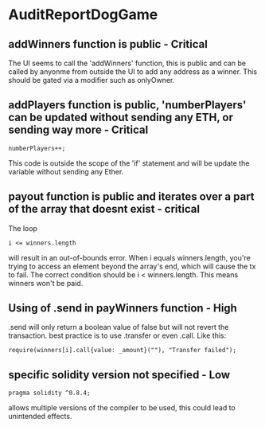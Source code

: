 # AuditReportDogGame

## addWinners function is public - Critical

The UI seems to call the 'addWinners' function, this is public and can be called by anyonme from outside the UI to add any address as a winner. This should be gated via a modifier such as onlyOwner.

## addPlayers function is public, 'numberPlayers' can be updated without sending any ETH, or sending way more - Critical
```
numberPlayers++;
```
This code is outside the scope of the 'if' statement and will be update the variable without sending any Ether.

## payout function is public and iterates over a part of the array that doesnt exist - critical

The loop 
```
i <= winners.length
```
will result in an out-of-bounds error. When i equals winners.length, you're trying to access an element beyond the array's end, which will cause the tx to fail. The correct condition should be i < winners.length. This means winners won't be paid.

## Using of .send in payWinners function - High

.send will only return a boolean value of false but will not revert the transaction.
best practice is to use .transfer or even .call. Like this:
```
require(winners[i].call{value: _amount}(""), "Transfer failed");
```
## specific solidity version not specified - Low
```
pragma solidity ^0.8.4;
```
allows multiple versions of the compiler to be used, this could lead to unintended effects.
